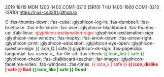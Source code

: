 <variable name="year">2019</variable>
<variable name="AY">18/19</variable>
<variable name="cs3281_time">MON 1200-1400</variable>
<variable name="cs3281_venue">COM1-0210 (SR10)</variable>
<variable name="cs3282_time">THU 1400-1600</variable>
<variable name="cs3282_venue">COM1-0210 (SR10)</variable>
<variable name="org_site">https://nus-cs3281.github.io</variable>


<variable name="icon_deadline">:alarm_clock:</variable>
<variable name="icon_dislike">:fas-thumbs-down:</variable>
<variable name="icon_example">:fas-cube:</variable>
<variable name="icon_embedding">:glyphicon-log-in:</variable>
<variable name="icon_exercise">:fas-dumbbell:</variable>
<variable name="icon_evidence">:fas-briefcase:</variable>
<variable name="icon_info">:fas-info-circle:</variable>
<variable name="icon_individual">:fas-user:</variable>
<variable name="icon_lecture">:glyphicon-blackboard:</variable>
<variable name="icon_like">:fas-thumbs-up:</variable>
<variable name="icon_linux">:fab-linux:</variable>
<variable name="icon_important_red"><font color="red">:glyphicon-exclamation-sign:</font></variable>
<variable name="icon_important">:glyphicon-exclamation-sign:</variable>
<variable name="icon_new_window">:glyphicon-new-window:</variable>
<variable name="icon_outcome">:fas-trophy:</variable>
<variable name="icon_output">:fas-arrow-down:</variable>
<variable name="icon_output_right">:fas-arrow-right:</variable>
<variable name="icon_print">:glyphicon-print:</variable>
<variable name="icon_prereq">:glyphicon-education:</variable>
<variable name="icon_preview">:glyphicon-eye-open:</variable>
<variable name="icon_Q">:glyphicon-question-sign:</variable>
<variable name="icon_Q_A">{{ icon_Q | safe }}:glyphicon-ok-sign:</variable>
<variable name="icon_resource">:fas-paperclip:</variable>
<variable name="icon_tangential"><span class='badge badge-pill badge-secondary'>tangential</span></variable>
<variable name="icon_team">:fas-users:</variable>
<variable name="icon_terminal"><smal><span class="badge badge-secondary">&gt;_</span></smal></variable>
<variable name="icon_text">:far-file-alt:</variable>
<variable name="icon_tick">:fas-check:</variable>
<variable name="icon_tick_green"><span style="color:green">{{ icon_tick | safe }}</span></variable>
<variable name="icon_todo">:glyphicon-check:</variable>
<variable name="icon_tutorial">:fas-chalkboard-teacher:</variable>
<variable name="icon_slides">:far-images:</variable>
<variable name="icon_video">:glyphicon-facetime-video:</variable>
<variable name="icon_windows">:fab-windows:</variable>
<variable name="icon_x">:fas-times:</variable>
<variable name="icon_x_red"><span style="color:red">{{ icon_x | safe }}</span></variable>
<variable name="bad"><font color="red"><md>**{{ icon_dislike | safe }} Bad**</md></font></variable>
<variable name="good"><font color="green"><md>**{{ icon_like | safe }} Good**</md></font></variable>
